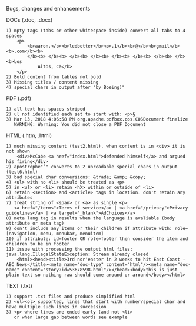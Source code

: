 Bugs, changes and enhancements


DOCs (.doc, .docx)

	1) mpty tags (tabs or other whitespace inside) convert all tabs to 4 spaces
		<p>
			<b>aaron.</b><b>ledbetter</b><b>.1</b><b>@</b><b>gmail</b><b>.com</b><b>
			</b><b> </b><b> </b><b> </b><b> </b><b> </b><b> </b><b> </b><b>Los
				Altos, Ca</b>
		</p>
	2) Bold content from tables not bold
	3) Missing titles / content missing
	4) special chars in output after "by Boeing)"


PDF (.pdf)

	1) all text has spaces striped
	2) ul not identified each set to start with: <p>§
	3) Mar 13, 2018 4:06:58 PM org.apache.pdfbox.cos.COSDocument finalize
	   WARNING: Warning: You did not close a PDF Document


HTML (.htm, .html)

	1) much missing content (test2.html). when content is in <div> it is not shown
		<div>McCabe <a href="index.html">defended himself</a> and argued his firing</div>
	2) apostrophe"’" converts to 2 unreadable special chars in output (test6.html)
    3) bad special char conversions: &trade; &amp; &copy;
    4) <ul> with no <li> should be treated as <p>
    5) in <ul> or <li> retain <hX> within or outside of <li>
    6) retain <section> and <article> tags in location. don't retain any attributes
    7) treat string of <span> or <a> as single <p>
       <a href="/terms">Terms of service</a> | <a href="/privacy">Privacy guidelines</a> | <a target="_blank">AdChoices</a>
	8) meta lang tag in results when the language is avaliable (body attribute or meta tag)
	9) don't include any items or their children if attribute with: role=[navigation, menu, menubar, menuitem]
	10) if attribute: id=footer OR role=footer then consider the item and children to be in footer
	11) issue with processing the output html files: java.lang.IllegalStateException: Stream already closed
		<html><head><title>3rd nor'easter in 2 weeks to hit East Coast - ABC News</title><meta name="doc-type" content="html"/><meta name="doc-name" content="story?id=53678598.html"/></head><body>this is just plain text so nothing raw should come around or around</body></html>
 
 
TEXT (.txt)

	1) support .txt files and produce simplified html
	2) <ul><ol> supported, lines that start with number/special char and have multiple such lines in succession
	3) <p> where lines are ended early (and not <li>
	   or when large gap between words see example
   
   